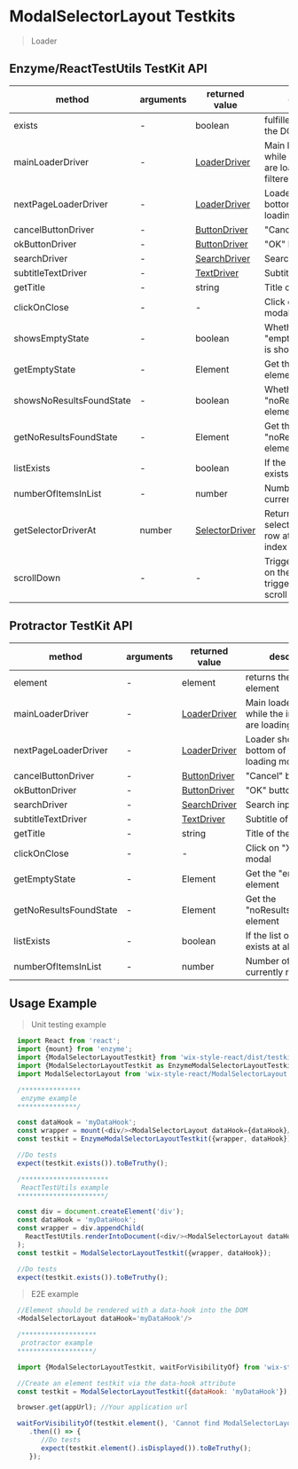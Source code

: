 # ModalSelectorLayout Testkits

> Loader

## Enzyme/ReactTestUtils TestKit API

| method                   | arguments | returned value                           | description                              |
| ------------------------ | --------- | ---------------------------------------- | ---------------------------------------- |
| exists                   | -         | boolean                                  | fulfilled if element in the DOM          |
| mainLoaderDriver         | -         | [LoaderDriver](https://wix-wix-style-react.surge.sh/?selectedKind=Core&selectedStory=Loader&full=0&down=0&left=1&panelRight=0) | Main loader shown while the initial items are loading/being filtered |
| nextPageLoaderDriver     | -         | [LoaderDriver](https://wix-wix-style-react.surge.sh/?selectedKind=Core&selectedStory=Loader&full=0&down=0&left=1&panelRight=0) | Loader shown at the bottom of the list while loading the next page |
| cancelButtonDriver       | -         | [ButtonDriver](https://wix-wix-style-react.surge.sh/?selectedKind=Backoffice&selectedStory=Button&full=0&down=0&left=1&panelRight=0) | "Cancel" button                          |
| okButtonDriver           | -         | [ButtonDriver](https://wix-wix-style-react.surge.sh/?selectedKind=Backoffice&selectedStory=Button&full=0&down=0&left=1&panelRight=0) | "OK" button                              |
| searchDriver             | -         | [SearchDriver](https://wix-wix-style-react.surge.sh/?selectedKind=3.%20Inputs&selectedStory=3.9%20Search&full=0&down=0&left=1&panelRight=0) | Search input                             |
| subtitleTextDriver       | -         | [TextDriver](https://wix-wix-style-react.surge.sh/?selectedKind=Core&selectedStory=Text&full=0&down=0&left=1&panelRight=0) | Subtitle of the modal                    |
| getTitle                 | -         | string                                   | Title of the modal                       |
| clickOnClose             | -         | -                                        | Click on "X" button of modal             |
| showsEmptyState          | -         | boolean                                  | Whether the "emptyState" element is shown |
| getEmptyState            | -         | Element                                  | Get the "emptyState" element             |
| showsNoResultsFoundState | -         | boolean                                  | Whether the "noResultsFoundState" element is shown |
| getNoResultsFoundState   | -         | Element                                  | Get the "noResultsFoundState" element    |
| listExists               | -         | boolean                                  | If the list of items exists at all       |
| numberOfItemsInList      | -         | number                                   | Number of rows currently rendered        |
| getSelectorDriverAt      | number    | [SelectorDriver](https://wix-wix-style-react.surge.sh/?selectedKind=Core&selectedStory=Selector&full=0&down=0&left=1&panelRight=0) | Return the instance of selectorDriver for the row at the passed index |
| scrollDown               | -         | -                                        | Triggers "scroll" event on the list, needed to trigger the infinite scroll |

## Protractor TestKit API

| method                 | arguments | returned value                           | description                              |
| ---------------------- | --------- | ---------------------------------------- | ---------------------------------------- |
| element                | -         | element                                  | returns the driver element               |
| mainLoaderDriver       | -         | [LoaderDriver](https://wix-wix-style-react.surge.sh/?selectedKind=Core&selectedStory=Loader&full=0&down=0&left=1&panelRight=0) | Main loader shown while the initial items are loading |
| nextPageLoaderDriver   | -         | [LoaderDriver](https://wix-wix-style-react.surge.sh/?selectedKind=Core&selectedStory=Loader&full=0&down=0&left=1&panelRight=0) | Loader shown at the bottom of the list while loading more items |
| cancelButtonDriver     | -         | [ButtonDriver](https://wix-wix-style-react.surge.sh/?selectedKind=Backoffice&selectedStory=Button&full=0&down=0&left=1&panelRight=0) | "Cancel" button                          |
| okButtonDriver         | -         | [ButtonDriver](https://wix-wix-style-react.surge.sh/?selectedKind=Backoffice&selectedStory=Button&full=0&down=0&left=1&panelRight=0) | "OK" button                              |
| searchDriver           | -         | [SearchDriver](https://wix-wix-style-react.surge.sh/?selectedKind=3.%20Inputs&selectedStory=3.9%20Search&full=0&down=0&left=1&panelRight=0) | Search input                             |
| subtitleTextDriver     | -         | [TextDriver](https://wix-wix-style-react.surge.sh/?selectedKind=Core&selectedStory=Text&full=0&down=0&left=1&panelRight=0) | Subtitle of the modal                    |
| getTitle               | -         | string                                   | Title of the modal                       |
| clickOnClose           | -         | -                                        | Click on "X" button of modal             |
| getEmptyState          | -         | Element                                  | Get the "emptyState" element             |
| getNoResultsFoundState | -         | Element                                  | Get the "noResultsFoundState" element    |
| listExists             | -         | boolean                                  | If the list of items exists at all       |
| numberOfItemsInList    | -         | number                                   | Number of rows currently rendered        |

## Usage Example

> Unit testing example

```javascript
  import React from 'react';
  import {mount} from 'enzyme';
  import {ModalSelectorLayoutTestkit} from 'wix-style-react/dist/testkit';
  import {ModalSelectorLayoutTestkit as EnzymeModalSelectorLayoutTestkit} from 'wix-style-react/dist/testkit/enzyme';
  import ModalSelectorLayout from 'wix-style-react/ModalSelectorLayout';

  /***************
   enzyme example
  ***************/

  const dataHook = 'myDataHook';
  const wrapper = mount(<div/><ModalSelectorLayout dataHook={dataHook}/></div>);
  const testkit = EnzymeModalSelectorLayoutTestkit({wrapper, dataHook});

  //Do tests
  expect(testkit.exists()).toBeTruthy();

  /**********************
   ReactTestUtils example
  **********************/

  const div = document.createElement('div');
  const dataHook = 'myDataHook';
  const wrapper = div.appendChild(
    ReactTestUtils.renderIntoDocument(<div/><ModalSelectorLayout dataHook={dataHook}/></div>, {dataHook})
  );
  const testkit = ModalSelectorLayoutTestkit({wrapper, dataHook});

  //Do tests
  expect(testkit.exists()).toBeTruthy();
```
> E2E example

```javascript
  //Element should be rendered with a data-hook into the DOM
  <ModalSelectorLayout dataHook='myDataHook'/>

  /*******************
   protractor example
  *******************/

  import {ModalSelectorLayoutTestkit, waitForVisibilityOf} from 'wix-style-react/dist/testkit/protractor';

  //Create an element testkit via the data-hook attribute
  const testkit = ModalSelectorLayoutTestkit({dataHook: 'myDataHook'});

  browser.get(appUrl); //Your application url

  waitForVisibilityOf(testkit.element(), 'Cannot find ModalSelectorLayout')
     .then(() => {
        //Do tests
        expect(testkit.element().isDisplayed()).toBeTruthy();
     });

```
